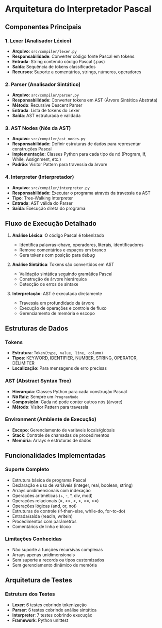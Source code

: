 # Arquitetura do Interpretador Pascal

## Componentes Principais

### 1. Lexer (Analisador Léxico)
- **Arquivo**: `src/compiler/lexer.py`
- **Responsabilidade**: Converter código fonte Pascal em tokens
- **Entrada**: String contendo código Pascal (.pas)
- **Saída**: Sequência de tokens classificados
- **Recursos**: Suporte a comentários, strings, números, operadores

### 2. Parser (Analisador Sintático)
- **Arquivo**: `src/compiler/parser.py`
- **Responsabilidade**: Converter tokens em AST (Árvore Sintática Abstrata)
- **Método**: Recursive Descent Parser
- **Entrada**: Lista de tokens do Lexer
- **Saída**: AST estruturada e validada

### 3. AST Nodes (Nós da AST)
- **Arquivo**: `src/compiler/ast_nodes.py`
- **Responsabilidade**: Definir estruturas de dados para representar construções Pascal
- **Implementação**: Classes Python para cada tipo de nó (Program, If, While, Assignment, etc.)
- **Padrão**: Visitor Pattern para travessia da árvore

### 4. Interpreter (Interpretador)
- **Arquivo**: `src/compiler/interpreter.py`
- **Responsabilidade**: Executar o programa através da travessia da AST
- **Tipo**: Tree-Walking Interpreter
- **Entrada**: AST válida do Parser
- **Saída**: Execução direta do programa

## Fluxo de Execução Detalhado

1. **Análise Léxica**: O código Pascal é tokenizado
   - Identifica palavras-chave, operadores, literais, identificadores
   - Remove comentários e espaços em branco
   - Gera tokens com posição para debug

2. **Análise Sintática**: Tokens são convertidos em AST
   - Validação sintática seguindo gramática Pascal
   - Construção de árvore hierárquica
   - Detecção de erros de sintaxe

3. **Interpretação**: AST é executada diretamente
   - Travessia em profundidade da árvore
   - Execução de operações e controle de fluxo
   - Gerenciamento de memória e escopo

## Estruturas de Dados

### Tokens
- **Estrutura**: `Token(type, value, line, column)`
- **Tipos**: KEYWORD, IDENTIFIER, NUMBER, STRING, OPERATOR, DELIMITER
- **Localização**: Para mensagens de erro precisas

### AST (Abstract Syntax Tree)
- **Hierarquia**: Classes Python para cada construção Pascal
- **Nó Raiz**: Sempre um `ProgramNode`
- **Composição**: Cada nó pode conter outros nós (árvore)
- **Método**: Visitor Pattern para travessia

### Environment (Ambiente de Execução)
- **Escopo**: Gerenciamento de variáveis locais/globais
- **Stack**: Controle de chamadas de procedimentos
- **Memória**: Arrays e estruturas de dados

## Funcionalidades Implementadas

### Suporte Completo
- Estrutura básica de programa Pascal
- Declaração e uso de variáveis (integer, real, boolean, string)
- Arrays unidimensionais com indexação
- Operações aritméticas (+, -, *, div, mod)
- Operações relacionais (=, <>, <, >, <=, >=)  
- Operações lógicas (and, or, not)
- Estruturas de controle (if-then-else, while-do, for-to-do)
- Entrada/saída (readln, writeln)
- Procedimentos com parâmetros
- Comentários de linha e bloco

### Limitações Conhecidas
- Não suporte a funções recursivas complexas
- Arrays apenas unidimensionais
- Sem suporte a records ou tipos customizados
- Sem gerenciamento dinâmico de memória

## Arquitetura de Testes

### Estrutura dos Testes
- **Lexer**: 6 testes cobrindo tokenização
- **Parser**: 6 testes cobrindo análise sintática  
- **Interpreter**: 7 testes cobrindo execução
- **Framework**: Python unittest
